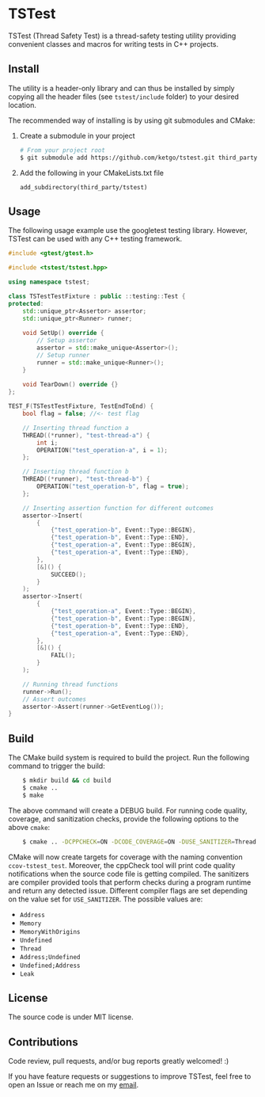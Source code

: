 # TSTest

TSTest (Thread Safety Test) is a thread-safety testing utility providing convenient classes and macros for writing tests in C++ projects.


## Install

The utility is a header-only library and can thus be installed by simply copying all the header files (see `tstest/include` folder) to your desired location.

The recommended way of installing is by using git submodules and CMake:
1. Create a submodule in your project 
    ```bash
    # From your project root
    $ git submodule add https://github.com/ketgo/tstest.git third_party/tstest
    ```
2. Add the following in your CMakeLists.txt file
    ```
    add_subdirectory(third_party/tstest)
    ```

## Usage

The following usage example use the googletest testing library. However, TSTest can be used with any C++ testing framework.

```c++
#include <gtest/gtest.h>

#include <tstest/tstest.hpp>

using namespace tstest;

class TSTestTestFixture : public ::testing::Test {
protected:
    std::unique_ptr<Assertor> assertor;
    std::unique_ptr<Runner> runner;
        
    void SetUp() override {
        // Setup assertor
        assertor = std::make_unique<Assertor>();
        // Setup runner
        runner = std::make_unique<Runner>();
    }
        
    void TearDown() override {}
};

TEST_F(TSTestTestFixture, TestEndToEnd) {
    bool flag = false; //<- test flag

    // Inserting thread function a
    THREAD((*runner), "test-thread-a") {
        int i;
        OPERATION("test_operation-a", i = 1);
    };

    // Inserting thread function b
    THREAD((*runner), "test-thread-b") {
        OPERATION("test_operation-b", flag = true);
    };

    // Inserting assertion function for different outcomes
    assertor->Insert(
        {
            {"test_operation-b", Event::Type::BEGIN},
            {"test_operation-b", Event::Type::END},
            {"test_operation-a", Event::Type::BEGIN},
            {"test_operation-a", Event::Type::END},
        },
        [&]() { 
            SUCCEED();
        }
    );
    assertor->Insert(
        {
            {"test_operation-a", Event::Type::BEGIN},
            {"test_operation-b", Event::Type::BEGIN},
            {"test_operation-b", Event::Type::END},
            {"test_operation-a", Event::Type::END},
        },
        [&]() { 
            FAIL();
        }
    );

    // Running thread functions
    runner->Run();
    // Assert outcomes
    assertor->Assert(runner->GetEventLog());
}
```

## Build

The CMake build system is required to build the project. Run the following command to trigger the build:
```bash
    $ mkdir build && cd build
    $ cmake ..
    $ make
```

The above command will create a DEBUG build. For running code quality, coverage, and sanitization checks, provide the following options to the above `cmake`:
```bash
    $ cmake .. -DCPPCHECK=ON -DCODE_COVERAGE=ON -DUSE_SANITIZER=Thread
```
CMake will now create targets for coverage with the naming convention `ccov-tstest_test`. Moreover, the cppCheck tool will print code quality notifications when the source code file is getting compiled. The sanitizers are compiler provided tools that perform checks during a program runtime and return any detected issue. Different compiler flags are set depending on the value set for `USE_SANITIZER`. The possible values are:

- `Address`
- `Memory`
- `MemoryWithOrigins`
- `Undefined`
- `Thread`
- `Address;Undefined`
- `Undefined;Address`
- `Leak`

## License

The source code is under MIT license.

## Contributions

Code review, pull requests, and/or bug reports greatly welcomed! :)

If you have feature requests or suggestions to improve TSTest, feel free to open an Issue or reach me on my [email](ketangoyal1988@gmail.com).
